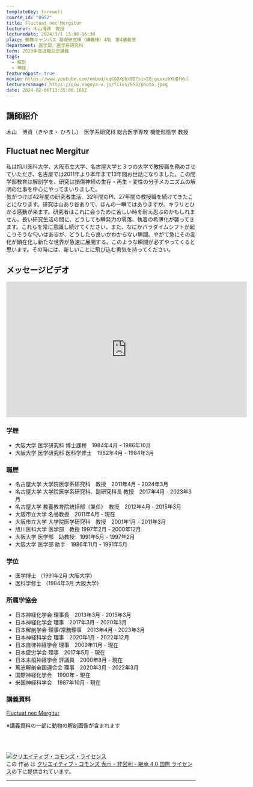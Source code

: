 ```yaml
---
templateKey: farewell
course_id: "0952"
title: Fluctuat nec Mergitur
lecturer: 木山博資　教授
lecturedate: 2024/3/1 15:00-16:30
place: 鶴舞キャンパス 基礎研究棟（講義棟）4階　第4講義室
department: 医学部／医学系研究科
term: 2023年度退職記念講義
tags:
  - 解剖
  - 神経
featuredpost: true
movie: https://www.youtube.com/embed/uqCGOXphx9I?si=28jgqvxzhXUQfWul
lecturersimage: https://ocw.nagoya-u.jp/files/952/photo.jpeg
date: 2024-02-06T13:35:00.166Z
---
```


## 講師紹介
木山　博資（きやま・ ひろし）　医学系研究科 総合医学専攻 機能形態学 教授

## Fluctuat nec Mergitur 
私は旭川医科大学、大阪市立大学、名古屋大学と３つの大学で教授職を務めさせていただき、名古屋では2011年より本年まで13年間お世話になりました。この間学部教育は解剖学を、研究は損傷神経の生存・再生・変性の分子メカニズムの解明の仕事を中心にやってまいりました。  
気がつけば42年間の研究者生活、32年間のPI、27年間の教授職を続けてきたことになります。研究は山あり谷ありで、ほんの一瞬ではありますが、キラリとひかる感動が来ます。研究者はこれに会うために苦しい時を耐え忍ぶのかもしれません。長い研究生活の間に、どうしても瞬発力の零落、執着の希薄化が襲ってきます。これらを常に意識し続けてください。また、なにかパラダイムシフトが起こりそうな匂いはあるが、どうしたら良いかわからない瞬間。やがて急にその変化が顕在化し新たな世界が急速に展開する。このような瞬間が必ずやってくると思います。その時には、新しいことに飛び込む勇気を持ってください。

## メッセージビデオ
<iframe src="https://www.youtube.com/embed/e4-eQwgCsmQ?si=i4TQcBFXY-xdBw18" width="640" height="360" frameborder="0" allowfullscreen></iframe>

### 学歴 
- 大阪大学  医学研究科  博士課程　1984年4月 - 1986年10月 
- 大阪大学  医学研究科  医科学修士　1982年4月 - 1984年3月 

### 職歴 
- 名古屋大学  大学院医学系研究科　教授　2011年4月 - 2024年3月 
- 名古屋大学  大学院医学系研究科、副研究科長  教授　2017年4月 - 2023年3月 
- 名古屋大学  教養教育院統括部（兼任）　教授　2012年4月 - 2015年3月 
- 大阪市立大学  名誉教授　2011年4月 - 現在 
- 大阪市立大学  大学院医学研究科　教授　2001年1月 - 2011年3月 
- 旭川医科大学  医学部　教授  1997年2月 - 2000年12月 
- 大阪大学  医学部　助教授　1991年5月 - 1997年2月 
- 大阪大学  医学部  助手　1986年11月 - 1991年5月 

 ### 学位 
- 医学博士 （1991年2月  大阪大学）  
- 医科学修士 （1984年3月  大阪大学） 

 ### 所属学協会 
- 日本神経化学会  理事長　2013年3月 - 2015年3月 
- 日本神経化学会  理事　2017年3月 - 2020年3月 
- 日本解剖学会  理事/常務理事　2013年4月 - 2023年3月 
- 日本神経科学会  理事　2020年1月 - 2022年12月 
- 日本自律神経学会  理事　2009年11月 - 現在 
- 日本疲労学会  理事　2017年5月 - 現在 
- 日本末梢神経学会  評議員　2000年8月 - 現在 
- 篤志解剖全国連合会  理事　2020年3月 - 2022年3月 
- 国際神経化学会　1990年 - 現在 
- 米国神経科学会　1987年10月 - 現在 
 
### 講義資料
[Fluctuat nec Mergitur](https://ocw.nagoya-u.jp/files/952/slide.pdf)

※講義資料の一部に動物の解剖画像が含まれます

<br />
<br />

<a rel="license" href="http://creativecommons.org/licenses/by-nc-sa/4.0/"><img alt="クリエイティブ・コモンズ・ライセンス" style="border-width:0" data-src="" src="https://i.creativecommons.org/l/by-nc-sa/4.0/88x31.png" /></a><br />この 作品 は <a rel="license" href="http://creativecommons.org/licenses/by-nc-sa/4.0/">クリエイティブ・コモンズ 表示 - 非営利 - 継承 4.0 国際 ライセンス</a>の下に提供されています。

---
